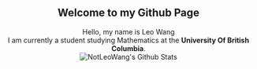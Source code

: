 <div align="center">
    <h2> 
        Welcome to my Github Page
    </h2>
</div>

<div align="center">
    Hello, my name is Leo Wang <br>
    I am currently a student studying Mathematics at the <b>University Of British Columbia</b>.
</div>

</b>

<div align="center">
    <img align="center" src="https://github-readme-stats.vercel.app/api?username=notleowang" alt="NotLeoWang's Github Stats">
</div>
